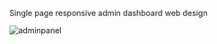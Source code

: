 Single page responsive admin dashboard web design
<br/>

![adminpanel](https://user-images.githubusercontent.com/94050631/152639720-73af739b-7af8-4656-b2e8-4c99696a5983.JPG)
